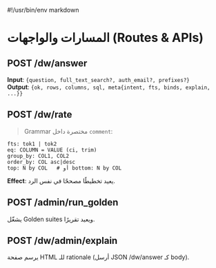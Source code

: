 #!/usr/bin/env markdown
# المسارات والواجهات (Routes & APIs)

## POST /dw/answer
**Input**: `{question, full_text_search?, auth_email?, prefixes?}`  
**Output**: `{ok, rows, columns, sql, meta{intent, fts, binds, explain, ...}}`

## POST /dw/rate
> Grammar مختصرة داخل `comment`:
```
fts: tok1 | tok2
eq: COLUMN = VALUE (ci, trim)
group_by: COL1, COL2
order_by: COL asc|desc
top: N by COL   # أو bottom: N by COL
```
**Effect**: يعيد تخطيطًا مصححًا في نفس الرد.

## POST /admin/run_golden
يشغّل Golden suites ويعيد تقريرًا.

## POST /dw/admin/explain
يرسم صفحة HTML للـ rationale (أرسل JSON /dw/answer كـ body).
